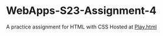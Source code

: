 # WebApps-S23-Assignment-4
A practice assignment for HTML with CSS
Hosted at [Play.html](https://github.com/44-563-Web-Apps-S23/44563-webapps-s23-assignment4-vamshika12/blob/main/play.html)